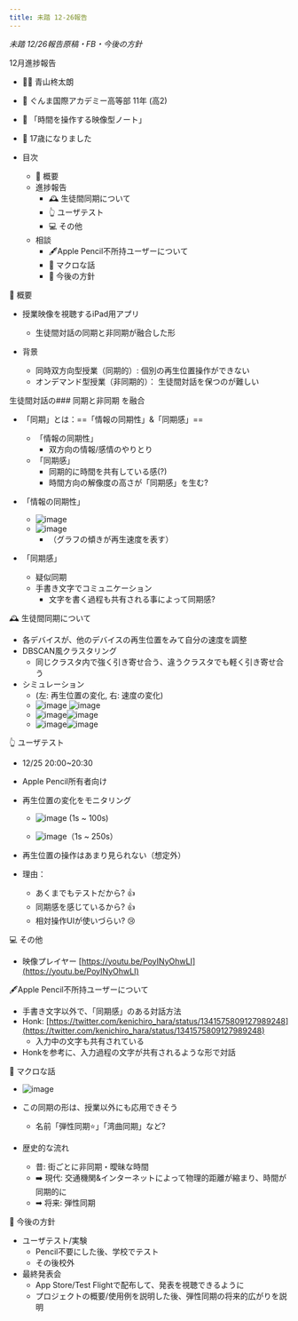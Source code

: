 ```yaml
---
title: 未踏 12-26報告
---
```


*未踏 12/26報告原稿・FB・今後の方針*

12月進捗報告

* 👨‍💻 青山柊太朗

* 🏫 ぐんま国際アカデミー高等部 11年 (高2)

* 📕 「時間を操作する映像型ノート」

* 🎂 17歳になりました

* 目次
  
  * 📕 概要
  * 進捗報告
    * 🕰 生徒間同期について
    * 👆 ユーザテスト
    * 💻 その他
  * 相談
    * 🖋Apple Pencil不所持ユーザーについて
    * 🤔 マクロな話
    * 🧭 今後の方針

📕 概要

* 授業映像を視聴するiPad用アプリ
  
  * 生徒間対話の同期と非同期が融合した形
* 背景
  
  * 同時双方向型授業（同期的）: 個別の再生位置操作ができない
  * オンデマンド型授業（非同期的）： 生徒間対話を保つのが難しい

生徒間対話の### 同期と非同期
を融合

* 「同期」とは：==「情報の同期性」&「同期感」==
  
  * 「情報の同期性」
    * 双方向の情報/感情のやりとり
  * 「同期感」
    * 同期的に時間を共有している感(?)
    * 時間方向の解像度の高さが「同期感」を生む?
* 「情報の同期性」
  
  * ![image](https://gyazo.com/1a0952e90e9bcbaa59d57a6eda4ae28c/thumb/1000)
  * ![image](https://gyazo.com/f6fc59fc70c818a729393b5f9beb6958/thumb/1000)
    * （グラフの傾きが再生速度を表す）
* 「同期感」
  
  * 疑似同期
  * 手書き文字でコミュニケーション
    * 文字を書く過程も共有される事によって同期感?

🕰 生徒間同期について

* 各デバイスが、他のデバイスの再生位置をみて自分の速度を調整
* DBSCAN風クラスタリング
  * 同じクラスタ内で強く引き寄せ合う、違うクラスタでも軽く引き寄せ合う
* シミュレーション
  * (左: 再生位置の変化, 右: 速度の変化)
  * ![image](https://gyazo.com/b5828060e6aa86d16baf15525e74110b/thumb/1000) ![image](https://gyazo.com/4380c1042e20aad99c3583697159bc4b/thumb/1000)
  * ![image](https://gyazo.com/3faefe5b02520d62283819e566b8e8c6/thumb/1000)![image](https://gyazo.com/4538308ea4e2f5d8d7e95c089603854a/thumb/1000)
  * ![image](https://gyazo.com/855a9794f54f1f38b70f6cb7c1ba0a52/thumb/1000)![image](https://gyazo.com/f8f0bf5e585472a010c219bdc011e197/thumb/1000)

👆 ユーザテスト

* 12/25 20:00~20:30

* Apple Pencil所有者向け

* 再生位置の変化をモニタリング
  
  * ![image](https://gyazo.com/f7d0f33342af45e88c0481b048920463/thumb/1000) (1s ~ 100s)
  
  * ![image](https://gyazo.com/cd797e6870471188e700dbfe5430e369/thumb/1000)（1s ~ 250s）

* 再生位置の操作はあまり見られない（想定外）

* 理由：
  
  * あくまでもテストだから? 👍
  * 同期感を感じているから? 👍
  * 相対操作UIが使いづらい? 😢

💻 その他

* 映像プレイヤー
  [https://youtu.be/PoyINyOhwLI](https://youtu.be/PoyINyOhwLI)

🖋Apple Pencil不所持ユーザーについて

* 手書き文字以外で、「同期感」のある対話方法
* Honk: [https://twitter.com/kenichiro_hara/status/1341575809127989248](https://twitter.com/kenichiro_hara/status/1341575809127989248)
  * 入力中の文字も共有されている
* Honkを参考に、入力過程の文字が共有されるような形で対話

🤔 マクロな話

* ![image](https://gyazo.com/6e952cd7817f9d9680ddc63bcee3675f/thumb/1000)

* この同期の形は、授業以外にも応用できそう
  
  * 名前「弾性同期⭐️」「湾曲同期」など?
* 歴史的な流れ
  
  * 昔: 街ごとに非同期・曖昧な時間
  * ➡️ 現代: 交通機関&インターネットによって物理的距離が縮まり、時間が同期的に
  * ➡︎ 将来: 弾性同期

🧭 今後の方針

* ユーザテスト/実験
  * Pencil不要にした後、学校でテスト
  * その後校外
* 最終発表会
  * App Store/Test Flightで配布して、発表を視聴できるように
  * プロジェクトの概要/使用例を説明した後、弾性同期の将来的広がりを説明

